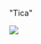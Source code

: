 "Tica" 

<a href="https://codeclimate.com/github/maleyn/Tica/maintainability"><img src="https://api.codeclimate.com/v1/badges/5801c40dbc2f93e6b1b8/maintainability" /></a>